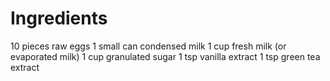 # Ingredients
10 pieces raw eggs
1 small can condensed milk
1 cup fresh milk (or evaporated milk)
1 cup granulated sugar
1 tsp vanilla extract
1 tsp green tea extract